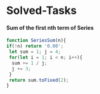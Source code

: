 # Solved-Tasks
####  Sum of the first nth term of Series
````javascript
function SeriesSum(n){
if(!n) return '0.00';
 let sum = 1; j = 4;
 for(let i = 1; i < n; i++){
  sum += 1 / j;
  j += 3;
 }
 return sum.toFixed(2);
}
````